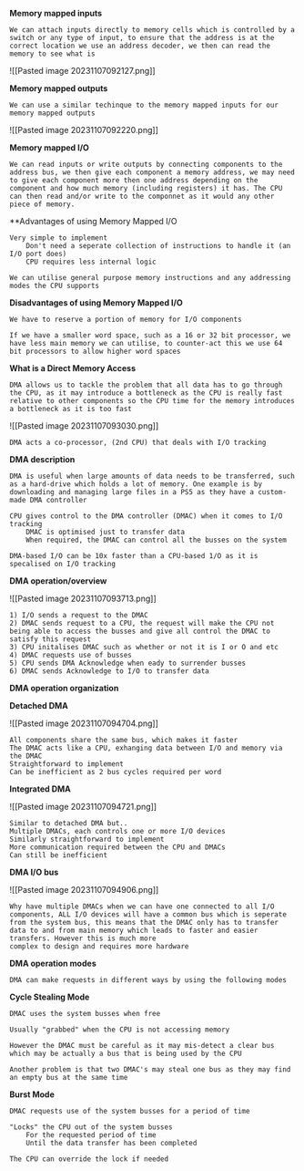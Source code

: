 
**Memory mapped inputs**

	We can attach inputs directly to memory cells which is controlled by a switch or any type of input, to ensure that the address is at the correct location we use an address decoder, we then can read the memory to see what is

![[Pasted image 20231107092127.png]]

**Memory mapped outputs**

	We can use a similar techinque to the memory mapped inputs for our memory mapped outputs 

![[Pasted image 20231107092220.png]]

**Memory mapped I/O**

	We can read inputs or write outputs by connecting components to the address bus, we then give each component a memory address, we may need to give each component more then one address depending on the component and how much memory (including registers) it has. The CPU can then read and/or write to the componnet as it would any other piece of memory.

**Advantages of using Memory Mapped I/O

	Very simple to implement
		Don't need a seperate collection of instructions to handle it (an I/O port does)
		CPU requires less internal logic

	We can utilise general purpose memory instructions and any addressing modes the CPU supports

**Disadvantages of using Memory Mapped I/O**

	We have to reserve a portion of memory for I/O components

	If we have a smaller word space, such as a 16 or 32 bit processor, we have less main memory we can utilise, to counter-act this we use 64 bit processors to allow higher word spaces

**What is a Direct Memory Access**

	DMA allows us to tackle the problem that all data has to go through the CPU, as it may introduce a bottleneck as the CPU is really fast relative to other components so the CPU time for the memory introduces a bottleneck as it is too fast

![[Pasted image 20231107093030.png]]

	DMA acts a co-processor, (2nd CPU) that deals with I/O tracking

**DMA description**

	DMA is useful when large amounts of data needs to be transferred, such as a hard-drive which holds a lot of memory. One example is by downloading and managing large files in a PS5 as they have a custom-made DMA controller

	CPU gives control to the DMA controller (DMAC) when it comes to I/O tracking
		DMAC is optimised just to transfer data
		When required, the DMAC can control all the busses on the system

	DMA-based I/O can be 10x faster than a CPU-based 1/O as it is specalised on I/O tracking

**DMA operation/overview**

![[Pasted image 20231107093713.png]]

	1) I/O sends a request to the DMAC
	2) DMAC sends request to a CPU, the request will make the CPU not being able to access the busses and give all control the DMAC to satisfy this request
	3) CPU initalises DMAC such as whether or not it is I or O and etc
	4) DMAC requests use of busses
	5) CPU sends DMA Acknowledge when eady to surrender busses
	6) DMAC sends Acknowledge to I/O to transfer data

**DMA operation organization**

**Detached DMA**

![[Pasted image 20231107094704.png]]

	All components share the same bus, which makes it faster
	The DMAC acts like a CPU, exhanging data between I/O and memory via the DMAC
	Straightforward to implement
	Can be inefficient as 2 bus cycles required per word

**Integrated DMA**

![[Pasted image 20231107094721.png]]

	Similar to detached DMA but..
	Multiple DMACs, each controls one or more I/O devices
	Similarly straightforward to implement
	More communication required between the CPU and DMACs
	Can still be inefficient

**DMA I/O bus**

![[Pasted image 20231107094906.png]]

	Why have multiple DMACs when we can have one connected to all I/O components, ALL I/O devices will have a common bus which is seperate from the system bus, this means that the DMAC only has to transfer data to and from main memory which leads to faster and easier transfers. However this is much more 
	complex to design and requires more hardware

**DMA operation modes**

	DMA can make requests in different ways by using the following modes

**Cycle Stealing Mode**

	DMAC uses the system busses when free
	
	Usually "grabbed" when the CPU is not accessing memory
	
	However the DMAC must be careful as it may mis-detect a clear bus which may be actually a bus that is being used by the CPU

	Another problem is that two DMAC's may steal one bus as they may find an empty bus at the same time
	

**Burst Mode**

	DMAC requests use of the system busses for a period of time

	"Locks" the CPU out of the system busses
		For the requested period of time
		Until the data transfer has been completed

	The CPU can override the lock if needed